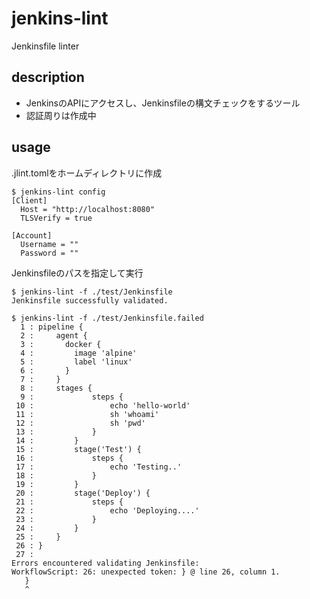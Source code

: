 # jenkins-lint

Jenkinsfile linter

## description

- JenkinsのAPIにアクセスし、Jenkinsfileの構文チェックをするツール
- 認証周りは作成中

## usage

.jlint.tomlをホームディレクトリに作成

```
$ jenkins-lint config
[Client]
  Host = "http://localhost:8080"
  TLSVerify = true

[Account]
  Username = ""
  Password = ""

```

Jenkinsfileのパスを指定して実行

```
$ jenkins-lint -f ./test/Jenkinsfile
Jenkinsfile successfully validated.

$ jenkins-lint -f ./test/Jenkinsfile.failed
  1 : pipeline {
  2 :     agent {
  3 :       docker {
  4 :         image 'alpine'
  5 :         label 'linux'
  6 :       }
  7 :     }
  8 :     stages {
  9 :             steps {
 10 :                 echo 'hello-world'
 11 :                 sh 'whoami'
 12 :                 sh 'pwd'
 13 :             }
 14 :         }
 15 :         stage('Test') {
 16 :             steps {
 17 :                 echo 'Testing..'
 18 :             }
 19 :         }
 20 :         stage('Deploy') {
 21 :             steps {
 22 :                 echo 'Deploying....'
 23 :             }
 24 :         }
 25 :     }
 26 : }
 27 : 
Errors encountered validating Jenkinsfile:
WorkflowScript: 26: unexpected token: } @ line 26, column 1.
   }
   ^

```
